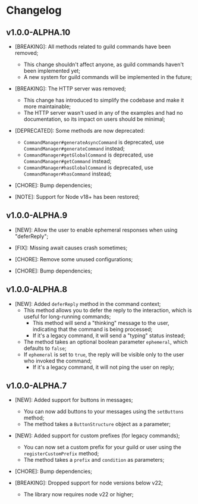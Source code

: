 # Changelog

## v1.0.0-ALPHA.10
- [BREAKING]: All methods related to guild commands have been removed;
  - This change shouldn't affect anyone, as guild commands haven't been implemented yet;
  - A new system for guild commands will be implemented in the future;

- [BREAKING]: The HTTP server was removed;
  - This change has introduced to simplify the codebase and make it more maintainable;
  - The HTTP server wasn't used in any of the examples and had no documentation, so its impact on users should be minimal;

- [DEPRECATED]: Some methods are now deprecated:
  - `CommandManager#generateAsyncCommand` is deprecated, use `CommandManager#generateCommand` instead;
  - `CommandManager#getGlobalCommand` is deprecated, use `CommandManager#getCommand` instead;
  - `CommandManager#hasGlobalCommand` is deprecated, use `CommandManager#hasCommand` instead;

- [CHORE]: Bump dependencies;

- [NOTE]: Support for Node v18+ has been restored;

## v1.0.0-ALPHA.9
- [NEW]: Allow the user to enable ephemeral responses when using "deferReply";

- [FIX]: Missing await causes crash sometimes;

- [CHORE]: Remove some unused configurations;

- [CHORE]: Bump dependencies;

## v1.0.0-ALPHA.8
- [NEW]: Added `deferReply` method in the command context;
  - This method allows you to defer the reply to the interaction, which is useful for long-running commands;
    - This method will send a "thinking" message to the user, indicating that the command is being processed;
    - If it's a legacy command, it will send a "typing" status instead;
  - The method takes an optional boolean parameter `ephemeral`, which defaults to `false`;
  - If `ephemeral` is set to `true`, the reply will be visible only to the user who invoked the command;
    - If it's a legacy command, it will not ping the user on reply;

## v1.0.0-ALPHA.7
- [NEW]: Added support for buttons in messages;
  - You can now add buttons to your messages using the `setButtons` method;
  - The method takes a `ButtonStructure` object as a parameter;

- [NEW]: Added support for custom prefixes (for legacy commands);
  - You can now set a custom prefix for your guild or user using the `registerCustomPrefix` method;
  - The method takes a `prefix` and `condition` as parameters;

- [CHORE]: Bump dependencies;

- [BREAKING]: Dropped support for node versions below v22;
  - The library now requires node v22 or higher;

